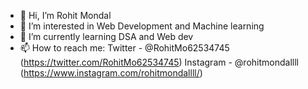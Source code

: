 - 👋 Hi, I’m Rohit Mondal
- 👀 I’m interested in Web Development and Machine learning
- 🌱 I’m currently learning DSA and Web dev
- 📫 How to reach me:  Twitter - @RohitMo62534745 (https://twitter.com/RohitMo62534745)
                       Instagram - @rohitmondallll (https://www.instagram.com/rohitmondallll/)

